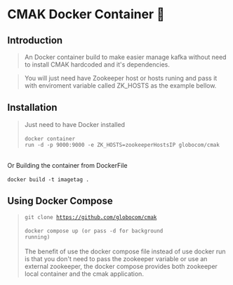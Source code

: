 # CMAK Docker Container 🐳

## Introduction

> An Docker container build to make easier manage kafka without need to install CMAK hardcoded and it's dependencies.

> You will just need have  Zookeeper host or hosts runing and pass it with enviroment variable called ZK_HOSTS as the example bellow.

## Installation

> Just need to have Docker installed <br><br> <code>docker container run -d -p 9000:9000 -e ZK_HOSTS=zookeeperHostsIP globocom/cmak </code>
<br>
Or
Building the container from  DockerFile 
<br><br>
<code>docker build -t imagetag . </code>

## Using Docker Compose 

> <code>git clone https://github.com/globocom/cmak </code> <br>
> <code>docker compose up (or pass -d for background running)</code> <br><br>
> The benefit of use the docker compose file instead of use docker run is that you don't need to pass the zookeeper variable or use an external zookeeper, the docker compose provides both zookeeper local container and the cmak application.
